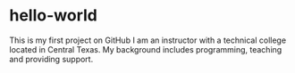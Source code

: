 # hello-world
This is my first project on GitHub
I am an instructor with a technical college located in Central Texas. My background includes programming, teaching and providing support.
